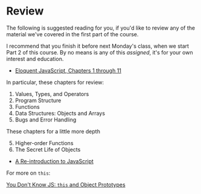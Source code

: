# Review
The following is suggested reading for you, if you'd like to review any of the material we've covered in the first part of the course.

I recommend that you finish it before next Monday's class, when we start Part 2 of this course. By no means is any of this *assigned*, it's for your own interest and education.

- [Eloquent JavaScript, Chapters 1 through 11](http://eloquentjavascript.net/index.html)

In particular, these chapters for review:

1. Values, Types, and Operators
2. Program Structure
3. Functions
4. Data Structures: Objects and Arrays
8. Bugs and Error Handling

These chapters for a little more depth

5. Higher-order Functions
6. The Secret Life of Objects

- [A Re-introduction to JavaScript](https://developer.mozilla.org/en-US/docs/Web/JavaScript/A_re-introduction_to_JavaScript)

For more on `this`:

[You Don't Know JS: `this` and Object Prototypes](https://github.com/getify/You-Dont-Know-JS/tree/master/this%20%26%20object%20prototypes)
